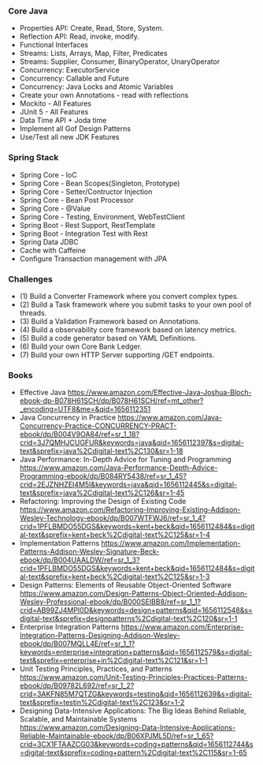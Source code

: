 ### Core Java

* Properties API: Create, Read, Store, System.
* Reflection API: Read, invoke, modify.
* Functional Interfaces
* Streams: Lists, Arrays, Map, Filter, Predicates
* Streams: Supplier, Consumer, BinaryOperator, UnaryOperator
* Concurrency: ExecutorService
* Concurrency: Callable and Future
* Concurrency: Java Locks and Atomic Variables
* Create your own Annotations - read with reflections
* Mockito - All Features
* JUnit 5 - All Features
* Data Time API + Joda time
* Implement all Gof Design Patterns
* Use/Test all new JDK Features

### Spring Stack 

* Spring Core - IoC
* Spring Core - Bean Scopes(Singleton, Prototype)
* Spring Core - Setter/Contructor Injection
* Spring Core - Bean Post Processor
* Spring Core - @Value
* Spring Core - Testing, Environment, WebTestClient
* Spring Boot - Rest Support, RestTemplate
* Spring Boot - Integration Test with Rest
* Spring Data JDBC
* Cache with Caffeine
* Configure Transaction management with JPA

### Challenges

* (1) Build a Converter Framework where you convert complex types.
* (2) Build a Task framework where you submit tasks to your own pool of threads.
* (3) Build a Validation Framework based on Annotations.
* (4) Build a observability core framework based on latency metrics.
* (5) Build a code generator based on YAML Definitions.
* (6) Build your own Core Bank Ledger.
* (7) Build your own HTTP Server supporting /GET endpoints.

### Books

* Effective Java
https://www.amazon.com/Effective-Java-Joshua-Bloch-ebook-dp-B078H61SCH/dp/B078H61SCH/ref=mt_other?_encoding=UTF8&me=&qid=1656112351
* Java Concurrency in Practice
https://www.amazon.com/Java-Concurrency-Practice-CONCURRENCY-PRACT-ebook/dp/B004V9OA84/ref=sr_1_18?crid=3J7QMHJCUGFUR&keywords=java&qid=1656112397&s=digital-text&sprefix=java%2Cdigital-text%2C130&sr=1-18
* Java Performance: In-Depth Advice for Tuning and Programming
https://www.amazon.com/Java-Performance-Depth-Advice-Programming-ebook/dp/B084RY5438/ref=sr_1_45?crid=2EJZNHZEI4M5I&keywords=java&qid=1656112445&s=digital-text&sprefix=java%2Cdigital-text%2C126&sr=1-45
* Refactoring: Improving the Design of Existing Code
https://www.amazon.com/Refactoring-Improving-Existing-Addison-Wesley-Technology-ebook/dp/B007WTFWJ6/ref=sr_1_4?crid=1PFLBMDO55DGS&keywords=kent+beck&qid=1656112484&s=digital-text&sprefix=kent+beck%2Cdigital-text%2C125&sr=1-4
* Implementation Patterns
https://www.amazon.com/Implementation-Patterns-Addison-Wesley-Signature-Beck-ebook/dp/B004UAALDW/ref=sr_1_3?crid=1PFLBMDO55DGS&keywords=kent+beck&qid=1656112484&s=digital-text&sprefix=kent+beck%2Cdigital-text%2C125&sr=1-3
* Design Patterns: Elements of Reusable Object-Oriented Software 
https://www.amazon.com/Design-Patterns-Object-Oriented-Addison-Wesley-Professional-ebook/dp/B000SEIBB8/ref=sr_1_1?crid=AB99ZJ4MPI0D&keywords=design+patterns&qid=1656112548&s=digital-text&sprefix=designpatterns%2Cdigital-text%2C120&sr=1-1
* Enterprise Integration Patterns
https://www.amazon.com/Enterprise-Integration-Patterns-Designing-Addison-Wesley-ebook/dp/B007MQLL4E/ref=sr_1_1?keywords=enterprise+integration+patterns&qid=1656112579&s=digital-text&sprefix=enterprise+in%2Cdigital-text%2C121&sr=1-1
* Unit Testing Principles, Practices, and Patterns
https://www.amazon.com/Unit-Testing-Principles-Practices-Patterns-ebook/dp/B09782L692/ref=sr_1_2?crid=3AKFN85M7QTZG&keywords=testing&qid=1656112639&s=digital-text&sprefix=testin%2Cdigital-text%2C123&sr=1-2
* Designing Data-Intensive Applications: The Big Ideas Behind Reliable, Scalable, and Maintainable Systems
https://www.amazon.com/Designing-Data-Intensive-Applications-Reliable-Maintainable-ebook/dp/B06XPJML5D/ref=sr_1_65?crid=3CX1FTAAZCG03&keywords=coding+patterns&qid=1656112744&s=digital-text&sprefix=coding+pattern%2Cdigital-text%2C115&sr=1-65